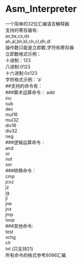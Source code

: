 # Asm_Interpreter
一个简单的32位汇编语言解释器  
支持的寄存器有:  
ax,bx,cx,dx  
ah,al,bh,bl,ch,cl,dh,dl  
操作数只能是立即数,字符和寄存器  
立即数格式示例：  
十进制：123  
八进制:0123  
十六进制:0x123  
字符格式示例：'a'  
##支持的命令有：  
###算术运算命令： 
add  
inc  
sub  
dec  
mul16  
mul32  
div16  
div32  
neg  
###逻辑运算命令：  
and  
or  
not  
xor  
###转移命令：  
cmp  
jcxz  
jz  
jg  
jl  
jne  
jnz  
jmp  
loop  
###其他命令:  
test  
xchg  
clr  
int  (只支持21)  
所有命令的格式参考8086汇编
